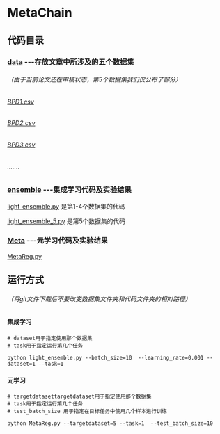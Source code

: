# MetaChain

## 代码目录
### [data](data)     ---存放文章中所涉及的五个数据集
###### （由于当前论文还在审稿状态，第5个数据集我们仅公布了部分）
###### [BPD1.csv](data%2FBPD1.csv)
###### [BPD2.csv](data%2FBPD2.csv)
###### [BPD3.csv](data%2FBPD3.csv)
###### .......
### [ensemble](ensemble)   ---集成学习代码及实验结果

[light_ensemble.py](ensemble%2Flight_ensemble.py) 是第1-4个数据集的代码

[light_ensemble_5.py](ensemble%2Flight_ensemble_5.py) 是第5个数据集的代码

### [Meta](Meta)   ---元学习代码及实验结果


[MetaReg.py](Meta%2FMetaReg.py)

## 运行方式

###### （将git文件下载后不要改变数据集文件夹和代码文件夹的相对路径）

#### 集成学习

````
# dataset用于指定使用那个数据集 
# task用于指定运行第几个任务

python light_ensemble.py --batch_size=10  --learning_rate=0.001 --dataset=1 --task=1
````

#### 元学习

````
# targetdatasettargetdataset用于指定使用那个数据集 
# task用于指定运行第几个任务
# test_batch_size 用于指定在目标任务中使用几个样本进行训练

python MetaReg.py --targetdataset=5 --task=1  --test_batch_size=10
````